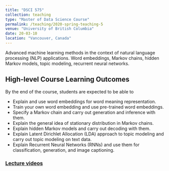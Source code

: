 ```yaml
---
title: "DSCI 575"
collection: teaching
type: "Master of Data Science Course"
permalink: /teaching/2020-spring-teaching-5
venue: "University of British Columbia"
date: 20-03-10
location: "Vancouver, Canada"
---
```

Advanced machine learning methods in the context of natural language processing (NLP) applications. Word embeddings, Markov chains, hidden Markov models, topic modeling, recurrent neural networks.

## High-level Course Learning Outcomes

By the end of the course, students are expected to be able to
- Explain and use word embeddings for word meaning representation. 
- Train your own word embedding and use pre-trained word embeddings. 
- Specify a Markov chain and carry out generation and inference with them. 
- Explain the general idea of stationary distribution in Markov chains.
- Explain hidden Markov models and carry out decoding with them. 
- Explain Latent Dirichlet Allocation (LDA) approach to topic modeling and carry out topic modeling on text data. 
- Explain Recurrent Neural Networks (RNNs) and use them for classification, generation, and image captioning.  

### [Lecture videos](https://drive.google.com/drive/folders/1nMzTI-dNgkuitmqlHcndZ88zHeQhKel3)
